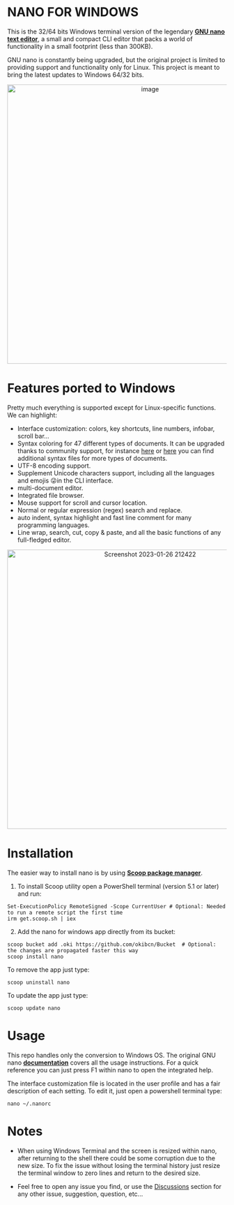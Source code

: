 # NANO FOR WINDOWS

This is the 32/64 bits Windows terminal version of the legendary **[GNU nano text editor](https://www.nano-editor.org/)**, a small and compact CLI editor that packs a world of functionality in a small footprint (less than 300KB).

GNU nano is constantly being upgraded, but the original project is limited to providing support and functionality only for Linux. This project is meant to bring the latest updates to Windows 64/32 bits.

<div align="center"><img width="640" alt="image" src="https://user-images.githubusercontent.com/22417711/215018921-9b0ae50c-e63e-424c-85bb-6b722c5944b0.png"></div>

# Features ported to Windows

Pretty much everything is supported except for Linux-specific functions. We can highlight:

- Interface customization: colors, key shortcuts, line numbers, infobar, scroll bar...
- Syntax coloring for 47 different types of documents. It can be upgraded thanks to community support, for instance [here](https://github.com/scopatz/nanorc) or [here](https://github.com/mitchell486/nanorc) you can find additional syntax files for more types of documents.
- UTF-8 encoding support.
- Supplement Unicode characters support, including all the languages and emojis 😜in the CLI interface.
- multi-document editor.
- Integrated file browser.
- Mouse support for scroll and cursor location.
- Normal or regular expression (regex) search and replace.
- auto indent, syntax highlight and fast line comment for many programming languages.
- Line wrap, search, cut, copy & paste, and all the basic functions of any full-fledged editor.

<div align="center"><img width="640" alt="Screenshot 2023-01-26 212422" src="https://user-images.githubusercontent.com/22417711/215018756-09651357-8412-4b2c-a9af-c8dd2f0a20f0.png"></div>

# Installation

The easier way to install nano is by using **[Scoop package manager](https://scoop.sh/)**.

1. To install Scoop utility open a PowerShell terminal (version 5.1 or later) and run:
```pwsh
Set-ExecutionPolicy RemoteSigned -Scope CurrentUser # Optional: Needed to run a remote script the first time
irm get.scoop.sh | iex
```
2. Add the nano for windows app directly from its bucket:
```pwsh
scoop bucket add .oki https://github.com/okibcn/Bucket  # Optional: the changes are propagated faster this way
scoop install nano
```
To remove the app just type:
```pwsh
scoop uninstall nano
```
To update the app just type:
```pwsh
scoop update nano
```
# Usage

This repo handles only the conversion to Windows OS. The original GNU nano **[documentation](https://www.nano-editor.org/docs.php)** covers all the usage instructions. For a quick reference you can just press F1 within nano to open the integrated help.

The interface customization file is located in the user profile and has a fair description of each setting. To edit it, just open a powershell terminal type:
```pwsh
nano ~/.nanorc
```
# Notes

- When using Windows Terminal and the screen is resized within nano, after returning to the shell there could be some corruption due to the new size. To fix the issue without losing the terminal history just resize the terminal window to zero lines and return to the desired size.

- Feel free to open any issue you find, or use the [Discussions](https://github.com/okibcn/nano-for-windows/discussions) section for any other issue, suggestion, question, etc...
